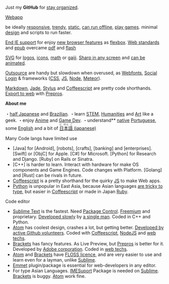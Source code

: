 Just my **GitHub** for
[stay organized](https://www.youtube.com/watch?v=s8yT8Eh_efE).





[Webapp](http://www.sitepoint.com/long-live-web-app/)

be ideally
[responsive](https://www.youtube.com/watch?v=snQp757_Rr0), 
[trendy](http://thenextweb.com/dd/2015/07/24/6-design-trends-taking-over-the-web/), 
[static](http://www.staticapps.org/), 
[can run offline](https://developer.mozilla.org/en-US/Apps/Build/Offline), [play games](http://www.awwwards.com/current-state-and-the-future-of-html5-games.html). minimal [design](http://thenextweb.com/dd/2015/06/09/7-pillars-of-minimalist-web-design/) and scripts to run faster. 

[End IE support](http://venturebeat.com/2015/07/28/microsoft-edge-on-windows-10-the-browser-that-will-finally-kill-ie/) for enjoy [new browser features](http://caniuse.com/) as [flexbox](https://philipwalton.github.io/solved-by-flexbox/).
[Web standards](https://developer.mozilla.org/en-US/docs/Web) and [epub](http://idpf.org/epub) overcame [pdf](http://www.adobe.com/devnet/pdf.html) and [flash](http://www.adobe.com/products/flash.html)

[SVG](https://en.wikipedia.org/wiki/Cascading_Style_Sheets) 
for 
[logos](https://worldvectorlogo.com/), 
[icons](http://www.flaticon.com/most-downloaded/), 
[math](https://www.mathjax.org/) 
or 
[gaiji](https://en.wiktionary.org/wiki/%E5%A4%96%E5%AD%97). 
[Sharp in any screen](https://en.wikipedia.org/wiki/Vector_graphics) 
and 
[can be animated](http://snapsvg.io).

[Outsource](http://cloudcannon.com/tips/2014/12/12/the-ultimate-list-of-services-for-static-websites.html) are handy but slowdown when overused, as [Webfonts](https://www.google.com/fonts), [Social Login](https://en.wikipedia.org/wiki/Social_login) &amp;
frameworks ([CSS](http://www.cssauthor.com/css-frameworks/), [JS](http://beebom.com/2015/04/best-javascript-frameworks-and-libraries), [Node](http://nodeframework.com/), [Meteor](https://www.meteor.com/)).



[Markdown](http://daringfireball.net/projects/markdown/), 
[Jade](http://jade-lang.com/), 
[Stylus](https://learnboost.github.io/stylus/) and
[Coffeescript](http://coffeescript.org/) are pretty code shorthands. [Export to web](https://developer.mozilla.org/en-US/docs/Web) with [Prepros](https://prepros.io/).

**About me**

・[half Japanese](https://en.wikipedia.org/wiki/H%C4%81fu) and [Brazilian](https://en.wikipedia.org/wiki/Japanese_Brazilian).
・learn [STEM](https://en.wikipedia.org/wiki/STEM_fields),
[Humanities](https://en.wikipedia.org/wiki/Humanities) and 
[Art](https://en.wikipedia.org/wiki/The_arts)
like a geek. 
・enjoy [Anime](https://en.wikipedia.org/wiki/Anime)
and
[Game Dev](https://www.unrealengine.com/).
・understand** [native](https://en.wikipedia.org/wiki/Native_language) [Portuguese](https://en.wikipedia.org/wiki/Portuguese_language),
some
[English](https://en.wikipedia.org/wiki/English_language)
and a bit of 
[<ruby>日本語<rt>に ほん ご</ruby> (japanese)](https://en.wikipedia.org/wiki/Japanese_language)




Many Code langs have limited use
+ [Java] for [Android], [robots], [crafts], [banking] and [enterprises]. [Swift] or [ObjC] for Apple. [C#] for Microsoft. [Python] for Research and Django. [Ruby] on Rails or Sinatra.
+ [C++] is harder to learn. Interact with hardware for make OS components and Game Engines. Code changes with Platform. [Golang] and [Rust] can be rivals in future.
+ [Coffeescript](http://coffeescript.org/) is a pretty shorthand for the quirky [JS](http://beebom.com/2015/04/best-javascript-frameworks-and-libraries) to make Web apps.
+ [Python](https://www.python.org/) is unpopular in East Asia, because Asian languages [are tricky to type](http://stackoverflow.com/questions/14682933/chinese-and-japanese-character-support-in-python), but easier in [Coffeescript](http://coffeescript.org/) or made in Japan [Ruby](https://www.ruby-lang.org/).

Code editor

+ [Sublime Text](http://www.sublimetext.com/) is the fastest. Need [Package Control](http://packagecontrol.io). [Freemium](http://www.freemium.org/what-is-freemium-2/) and proprietary. [Developed slowly](https://www.sublimetext.com/forum/viewtopic.php?f=2&t=17340&start=30) by [a single man](http://www.sublimetext.com/blog/). Coded in C++ and Python.
+ [Atom](https://atom.io/) has coolest design, crashes a lot, but getting better. [Developed by active Github volunteers](https://github.com/atom/atom). Coded with [Coffeescript](http://coffeescript.org/),  [NodeJS](http://nodeframework.com/) and [web techs](https://developer.mozilla.org/en-US/docs/Web).
+ [Brackets](http://brackets.io/) has fancy features. As Live Preview, but [Prepros](https://prepros.io/) is better for it. Developed by [Adobe corporation](http://www.adobe.com/).  Coded in [web techs](https://developer.mozilla.org/en-US/docs/Web).
+ [Atom](https://atom.io/) and [Brackets](https://atom.io/) have [FLOSS licence](https://en.wikipedia.org/wiki/Alternative_terms_for_free_software#FLOSS_2), and are very easier to use and learn even for a layman, unlike [Sublime](http://www.sublimetext.com/).
+ [Emmet](http://emmet.io/) plugin/package is essential for web-developers in any editor.
+ For type Asian Languages. [IMESuport](https://github.com/chikatoike/IMESupport) Package is needed on [Sublime](http://www.sublimetext.com/). [Brackets](http://brackets.io/) is buggy. [Atom](https://atom.io/) work fine.




